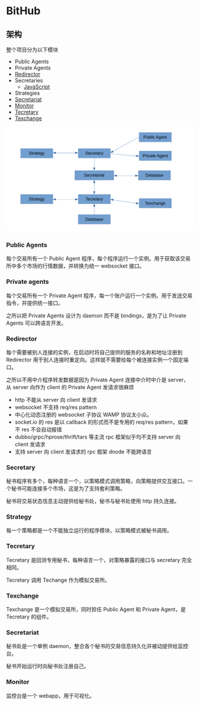 # BitHub

## 架构

整个项目分为以下模块

- Public Agents
- Private Agents
- [Redirector](https://github.com/bithub-framework/redirector)
- Secretaries
    - [JavaScript](https://github.com/bithub-framework/secretary-js)
- Strategies
- [Secretariat](https://github.com/bithub-framework/secretariat)
- [Monitor](https://github.com/bithub-framework/monitor)
- [Tecretary](https://github.com/bithub-framework/tecretary)
- [Texchange](https://github.com/bithub-framework/texchange)

![architecture](./arch.png)

### Public Agents

每个交易所有一个 Public Agent 程序，每个程序运行一个实例。用于获取该交易所中多个市场的行情数据，并转换为统一 websocket 接口。

### Private agents

每个交易所有一个 Private Agent 程序，每一个账户运行一个实例。用于发送交易指令，并提供统一接口。

之所以把 Private Agents 设计为 daemon 而不是 bindings，是为了让 Private Agents 可以跨语言开发。

### Redirector

每个需要被别人连接的实例，在启动时将自己提供的服务的名称和地址注册到 Redirector 用于别人连接时重定向。这样就不需要给每个被连接实例一个固定端口。

之所以不用中介程序转发数据是因为 Private Agent 连接中介时中介是 server，从 server 向作为 client 的 Private Agent 发请求很麻烦

- http 不能从 server 向 client 发请求
- websocket 不支持 req/res pattern
- 中心化动态注册的 websocket 子协议 WAMP 协议太小众。
- socket.io 的 res 是以 callback 的形式而不是专用的 req/res pattern，如果不 res 不会自动报错
- dubbo/grpc/hprose/thrift/tars 等主流 rpc 框架似乎均不支持 server 向 client 发请求
- 支持 server 向 client 发请求的 rpc 框架 dnode 不能跨语言

### Secretary

秘书程序有多个，每种语言一个，以策略模式调用策略，向策略提供交互接口。一个秘书可能连接多个市场，这是为了支持套利策略。

秘书将交易状态信息主动提供给秘书处，秘书与秘书处使用 http 持久连接。

### Strategy

每一个策略都是一个不能独立运行的程序模块，以策略模式被秘书调用。

### Tecretary

Tecretary 是回测专用秘书，每种语言一个，对策略暴露的接口与 secretary 完全相同。

Tecretary 调用 Techange 作为模拟交易所。

### Texchange

Texchange 是一个模拟交易所，同时担任 Public Agent 和 Private Agent，是 Tecretary 的组件。

### Secretariat

秘书处是一个单例 daemon，整合各个秘书的交易信息持久化并被动提供给监控台。

秘书开始运行时向秘书处注册自己。

### Monitor

监控台是一个 webapp，用于可视化。
